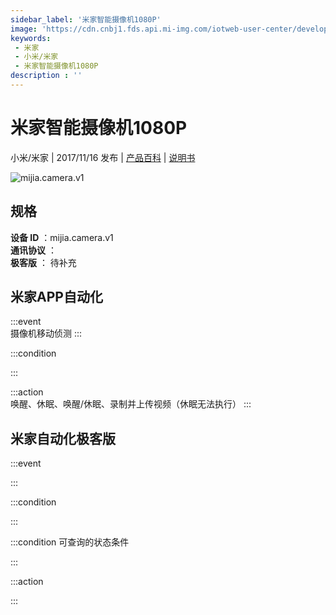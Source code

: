 ```yaml
---
sidebar_label: '米家智能摄像机1080P'
image: 'https://cdn.cnbj1.fds.api.mi-img.com/iotweb-user-center/developer_1679066513271AIKqpD2Y.png?GalaxyAccessKeyId=AKVGLQWBOVIRQ3XLEW&Expires=9223372036854775807&Signature=YiUge/n0AEEEGPVg24td8pYZ3Wk='
keywords: 
 - 米家
 - 小米/米家
 - 米家智能摄像机1080P
description : ''
---
```

# 米家智能摄像机1080P

小米/米家 | 2017/11/16 发布 | [产品百科](https://home.mi.com/webapp/content/baike/product/index.html?model=mijia.camera.v1/) | [说明书](https://home.mi.com/views/introduction.html?model=mijia.camera.v1&region=cn)

![mijia.camera.v1](https://cdn.cnbj1.fds.api.mi-img.com/iotweb-user-center/developer_1679066513271AIKqpD2Y.png?GalaxyAccessKeyId=AKVGLQWBOVIRQ3XLEW&Expires=9223372036854775807&Signature=YiUge/n0AEEEGPVg24td8pYZ3Wk=)

## 规格  
> 
**设备 ID** ：mijia.camera.v1  
**通讯协议** ：  
**极客版**  ： 待补充 


## 米家APP自动化  

:::event  
摄像机移动侦测
:::

:::condition  

:::

:::action   
唤醒、休眠、唤醒/休眠、录制并上传视频（休眠无法执行）
:::

## 米家自动化极客版  

:::event  

:::

:::condition  

:::

:::condition 可查询的状态条件  

:::

:::action  

:::

        
